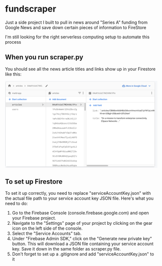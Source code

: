 # fundscraper

Just a side project I built to pull in news around "Series A" funding from Google News and save down certain pieces of information to FireStore

I'm still looking for the right serverless computing setup to automate this process

## When you run scraper.py

You should see all the news article titles and links show up in your Firestore like this:

![screenshot](https://github.com/ehp2021/fundscraper/blob/main/db.png)

## To set up Firestore

To set it up correctly, you need to replace "serviceAccountKey.json" with the actual file path to your service account key JSON file. Here's what you need to do:

1) Go to the Firebase Console (console.firebase.google.com) and open your Firebase project.
2) Navigate to the "Settings" page of your project by clicking on the gear icon on the left side of the console.
3) Select the "Service Accounts" tab.
4) Under "Firebase Admin SDK," click on the "Generate new private key" button. This will download a JSON file containing your service account key. Save it down in the same folder as scraper.py file.
5) Don't forget to set up a .gitignore and add "serviceAccountKey.json" to it
